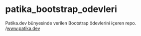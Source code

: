 # patika_bootstrap_odevleri
Patika.dev bünyesinde verilen Bootstrap ödevlerini içeren repo. /www.patika.dev
